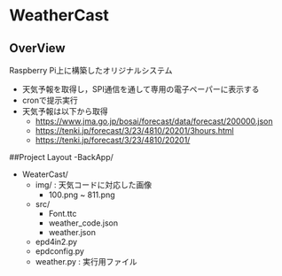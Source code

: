 # WeatherCast
## OverView
Raspberry Pi上に構築したオリジナルシステム<br>
- 天気予報を取得し，SPI通信を通して専用の電子ペーパーに表示する
- cronで提示実行
- 天気予報は以下から取得
  - https://www.jma.go.jp/bosai/forecast/data/forecast/200000.json
  - https://tenki.jp/forecast/3/23/4810/20201/3hours.html
  - https://tenki.jp/forecast/3/23/4810/20201/

##Project Layout
-BackApp/
  - WeaterCast/
    - img/ : 天気コードに対応した画像
      - 100.png ~ 811.png
    - src/
      - Font.ttc
      - weather_code.json
      - weather.json
    - epd4in2.py
    - epdconfig.py
    - weather.py : 実行用ファイル
